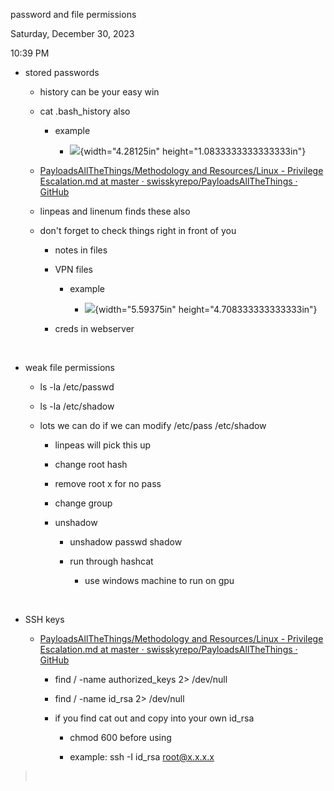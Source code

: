 password and file permissions

Saturday, December 30, 2023

10:39 PM

-   stored passwords

    -   history can be your easy win

    -   cat .bash_history also

        -   example

            -   ![](007_password_and_file_permissions_000.png){width="4.28125in" height="1.0833333333333333in"}

    -   [PayloadsAllTheThings/Methodology and Resources/Linux - Privilege Escalation.md at master · swisskyrepo/PayloadsAllTheThings · GitHub](https://github.com/swisskyrepo/PayloadsAllTheThings/blob/master/Methodology%20and%20Resources/Linux%20-%20Privilege%20Escalation.md#looting-for-passwords)

    -   linpeas and linenum finds these also

    -   don\'t forget to check things right in front of you

        -   notes in files

        -   VPN files

            -   example

                -   ![](007_password_and_file_permissions_001.png){width="5.59375in" height="4.708333333333333in"}

        -   creds in webserver

 

-   weak file permissions

    -   ls -la /etc/passwd

    -   ls -la /etc/shadow

    -   lots we can do if we can modify /etc/pass /etc/shadow

        -   linpeas will pick this up

        -   change root hash

        -   remove root x for no pass

        -   change group

        -   unshadow

            -   unshadow passwd shadow

            -   run through hashcat

                -   use windows machine to run on gpu

 

-   SSH keys

    -   [PayloadsAllTheThings/Methodology and Resources/Linux - Privilege Escalation.md at master · swisskyrepo/PayloadsAllTheThings · GitHub](https://github.com/swisskyrepo/PayloadsAllTheThings/blob/master/Methodology%20and%20Resources/Linux%20-%20Privilege%20Escalation.md#ssh-key)

        -   find / -name authorized_keys 2\> /dev/null

        -   find / -name id_rsa 2\> /dev/null

        -   if you find cat out and copy into your own id_rsa

            -   chmod 600 before using

            -   example: ssh -I id_rsa root@x.x.x.x

>  
